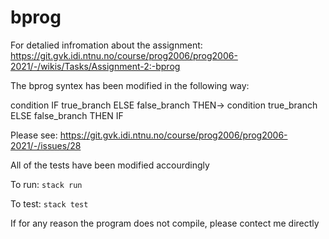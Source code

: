 # bprog

For detalied infromation about the assignment:
https://git.gvk.idi.ntnu.no/course/prog2006/prog2006-2021/-/wikis/Tasks/Assignment-2:-bprog

The bprog syntex has been modified in the following way:

condition IF true_branch ELSE false_branch THEN->  condition true_branch ELSE false_branch THEN IF

Please see: https://git.gvk.idi.ntnu.no/course/prog2006/prog2006-2021/-/issues/28

All of the tests have been modified accourdingly 


To run:
`stack run`

To test: 
`stack test`

If for any reason the program does not compile, please contect me directly


